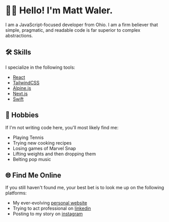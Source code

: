 # 👋🏼 Hello! I'm Matt Waler.

I am a JavaScript-focused developer from Ohio. I am a firm believer that simple, pragmatic, and readable code is far superior to complex abstractions.

## 🛠 Skills 

I specialize in the following tools:

- [React](https://reactjs.org/)
- [TailwindCSS](https://tailwindcss.com/)
- [Alpine.js](https://alpinejs.dev/)
- [Next.js](https://nextjs.org/)
- [Swift](https://www.swift.org/)

## 🎾 Hobbies

If I'm not writing code here, you'll most likely find me:

- Playing Tennis
- Trying new cooking recipes
- Losing games of Marvel Snap
- Lifting weights and then dropping them
- Belting pop music

## 🌐 Find Me Online

If you still haven't found me, your best bet is to look me up on the following platforms:

- My ever-evolving [personal website](https://mattwaler.com)
- Trying to act professional on [linkedin](https://www.linkedin.com/in/mattwaler/)
- Posting to my story on [instagram](https://www.instagram.com/mattwaler/)

